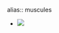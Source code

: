 alias:: muscules

- ![](https://peach-geographical-bat-397.mypinata.cloud/ipfs/QmPB8Tbpx1AwfzQGPaTzs8frjUh3KCmkqBcixW7yFudxsr)
